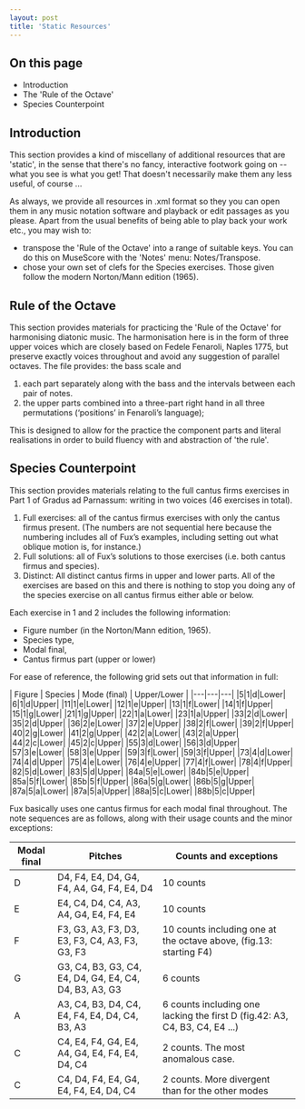 ```yaml
---
layout: post
title: 'Static Resources'
---
```


## On this page
- Introduction
- The 'Rule of the Octave'
- Species Counterpoint

## Introduction

This section provides a kind of miscellany of additional resources that are 'static', in the sense that there's no fancy, interactive footwork going on -- what you see is what you get! That doesn't necessarily make them any less useful, of course ...

As always, we provide all resources in .xml format so they you can open them in any music notation software and playback or edit passages as you please. Apart from the usual benefits of being able to play back your work etc., you may wish to:
- transpose the 'Rule of the Octave' into a range of suitable keys. You can do this on MuseScore with the 'Notes' menu: Notes/Transpose.
- chose your own set of clefs for the Species exercises. Those given follow the modern Norton/Mann edition (1965).

## Rule of the Octave

This section provides materials for practicing the 'Rule of the Octave' for harmonising diatonic music.
The harmonisation here is in the form of three upper voices which are closely based on Fedele Fenaroli, Naples 1775, but preserve exactly voices throughout and avoid any suggestion of parallel octaves.
The file provides: the bass scale and
1. each part separately along with the bass and the intervals between each pair of notes.
2. the upper parts combined into a three-part right hand in all three permutations (‘positions’ in Fenaroli’s language);

This is designed to allow for the practice the component parts and literal realisations in order to build fluency with and abstraction of 'the rule'.

## Species Counterpoint

This section provides materials relating to the full cantus firms exercises in Part 1 of Gradus ad Parnassum: writing in two voices (46 exercises in total).

1. Full exercises: all of the cantus firmus exercises with only the cantus firmus present. (The numbers are not sequential here because the numbering includes all of Fux’s examples, including setting out what oblique motion is, for instance.)
2. Full solutions: all of Fux’s solutions to those exercises (i.e. both cantus firmus and species).
3. Distinct: All distinct cantus firms in upper and lower parts. All of the exercises are based on this and there is nothing to stop you doing any of the species exercise on all cantus firmus either able or below.

Each exercise in 1 and 2 includes the following information:
- Figure number (in the Norton/Mann edition, 1965).
- Species type,
- Modal final,
- Cantus firmus part (upper or lower)

For ease of reference, the following grid sets out that information in full:
<!-- along with the original clefs, and Mann’s replacements. -->

| Figure | Species | Mode (final) | Upper/Lower |
|---|---|---|
|5|1|d|Lower|
|6|1|d|Upper|
|11|1|e|Lower|
|12|1|e|Upper|
|13|1|f|Lower|
|14|1|f|Upper|
|15|1|g|Lower|
|21|1|g|Upper|
|22|1|a|Lower|
|23|1|a|Upper|
|33|2|d|Lower|
|35|2|d|Upper|
|36|2|e|Lower|
|37|2|e|Upper|
|38|2|f|Lower|
|39|2|f|Upper|
|40|2|g|Lower|
|41|2|g|Upper|
|42|2|a|Lower|
|43|2|a|Upper|
|44|2|c|Lower|
|45|2|c|Upper|
|55|3|d|Lower|
|56|3|d|Upper|
|57|3|e|Lower|
|58|3|e|Upper|
|59|3|f|Lower|
|59|3|f|Upper|
|73|4|d|Lower|
|74|4|d|Upper|
|75|4|e|Lower|
|76|4|e|Upper|
|77|4|f|Lower|
|78|4|f|Upper|
|82|5|d|Lower|
|83|5|d|Upper|
|84a|5|e|Lower|
|84b|5|e|Upper|
|85a|5|f|Lower|
|85b|5|f|Upper|
|86a|5|g|Lower|
|86b|5|g|Upper|
|87a|5|a|Lower|
|87a|5|a|Upper|
|88a|5|c|Lower|
|88b|5|c|Upper|

Fux basically uses one cantus firmus for each modal final throughout. The note sequences are as follows, along with their usage counts and the minor exceptions:

| Modal final | Pitches | Counts and exceptions |
|---|---|---|
| D | D4, F4, E4, D4, G4, F4, A4, G4, F4, E4, D4| 10 counts |
| E | E4, C4, D4, C4, A3, A4, G4, E4, F4, E4| 10 counts |
| F | F3, G3, A3, F3, D3, E3, F3, C4, A3, F3, G3, F3| 10 counts including one at the octave above, (fig.13: starting F4) |
| G | G3, C4, B3, G3, C4, E4, D4, G4, E4, C4, D4, B3, A3, G3| 6 counts |
| A | A3, C4, B3, D4, C4, E4, F4, E4, D4, C4, B3, A3| 6 counts including one lacking the first D (fig.42: A3, C4, B3, C4, E4 ...) |
| C | C4, E4, F4, G4, E4, A4, G4, E4, F4, E4, D4, C4 | 2 counts. The most anomalous case.|
| C | C4, D4, F4, E4, G4, E4, F4, E4, D4, C4 | 2 counts. More divergent than for the other modes|

<!-- To do: originalClefUpper, originalClefLower, replacementClefUpper, replacementClefLower
(Original = Fux; Replacement = Mann) -->
